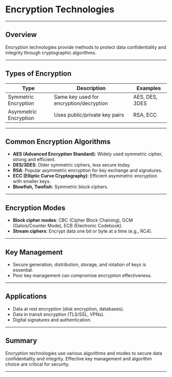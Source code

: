 # Encryption Technologies

---

## Overview

Encryption technologies provide methods to protect data confidentiality and integrity through cryptographic algorithms.

---

## Types of Encryption

| Type               | Description                             | Examples                         |
|--------------------|-----------------------------------------|---------------------------------|
| Symmetric Encryption | Same key used for encryption/decryption | AES, DES, 3DES                 |
| Asymmetric Encryption| Uses public/private key pairs           | RSA, ECC                      |

---

## Common Encryption Algorithms

- **AES (Advanced Encryption Standard)**: Widely used symmetric cipher, strong and efficient.
- **DES/3DES**: Older symmetric ciphers, less secure today.
- **RSA**: Popular asymmetric encryption for key exchange and signatures.
- **ECC (Elliptic Curve Cryptography)**: Efficient asymmetric encryption with smaller keys.
- **Blowfish, Twofish**: Symmetric block ciphers.

---

## Encryption Modes

- **Block cipher modes**: CBC (Cipher Block Chaining), GCM (Galois/Counter Mode), ECB (Electronic Codebook).
- **Stream ciphers**: Encrypt data one bit or byte at a time (e.g., RC4).

---

## Key Management

- Secure generation, distribution, storage, and rotation of keys is essential.
- Poor key management can compromise encryption effectiveness.

---

## Applications

- Data at rest encryption (disk encryption, databases).
- Data in transit encryption (TLS/SSL, VPNs).
- Digital signatures and authentication.

---

## Summary

Encryption technologies use various algorithms and modes to secure data confidentiality and integrity. Effective key management and algorithm choice are critical for security.

---
